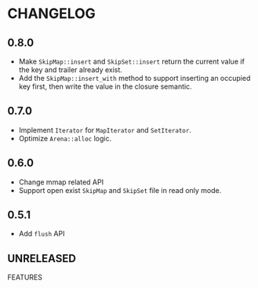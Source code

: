 # CHANGELOG

## 0.8.0

- Make `SkipMap::insert` and `SkipSet::insert` return the current value if the key and trailer already exist.
- Add the `SkipMap::insert_with` method to support inserting an occupied key first, then write the value in the closure semantic.

## 0.7.0

- Implement `Iterator` for `MapIterator` and `SetIterator`.
- Optimize `Arena::alloc` logic.

## 0.6.0

- Change mmap related API
- Support open exist `SkipMap` and `SkipSet` file in read only mode.

## 0.5.1

- Add `flush` API

## UNRELEASED

FEATURES
